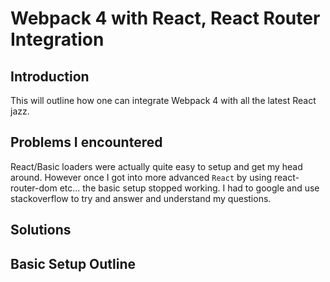 # Webpack 4 with React, React Router Integration

## Introduction

This will outline how one can integrate Webpack 4 with all the latest React jazz.

## Problems I encountered

React/Basic loaders were actually quite easy to setup and get my head around. However once I got into more advanced `React` by using react-router-dom etc... the basic setup stopped working. I had to google and use stackoverflow to try and answer and understand my questions.

## Solutions

## Basic Setup Outline
